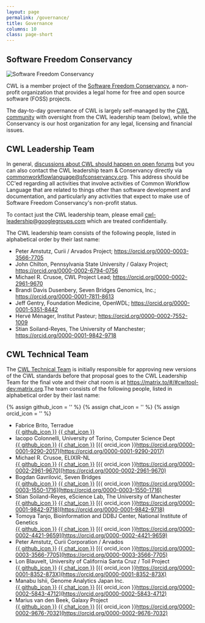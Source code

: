 ```yaml
---
layout: page
permalink: /governance/
title: Governance
columns: 10
class: page-short
---
```


## Software Freedom Conservancy

![Software Freedom Conservancy](/assets/img/conservancy-header.svg)

CWL is a member project of the [Software Freedom Conservancy](https://sfconservancy.org/), a non-profit organization that provides a legal home for free and open source software (FOSS) projects.

The day-to-day governance of CWL is largely self-managed by the [CWL community](/community/) with oversight from the CWL leadership team (below), while the Conservancy is our host organization for any legal, licensing and financial issues.

## CWL Leadership Team

In general, [discussions about CWL should happen on open forums](https://www.commonwl.org/community/) but you can also contact the CWL leadership team & Conservancy directly via <commonworkflowlanguage@sfconservancy.org>. This address should be CC'ed regarding all activities that involve activities of Common Workflow Language that are related to things other than software development and documentation, and particularly any activities that expect to make use of Software Freedom Conservancy's non-profit status.

To contact just the CWL leadership team, please email <cwl-leadership@googlegroups.com> which are treated confidentially.

The CWL leadership team consists of the following people, listed in alphabetical order by their last name:

* Peter Amstutz, Curii / Arvados Project;
  <https://orcid.org/0000-0003-3566-7705>
* John Chilton, Pennsylvania State University / Galaxy Project;
  <https://orcid.org/0000-0002-6794-0756>
* Michael R. Crusoe, CWL Project Lead;
  <https://orcid.org/0000-0002-2961-9670>
* Brandi Davis Dusenbery, Seven Bridges Genomics, Inc.;
  <https://orcid.org/0000-0001-7811-8613>
* Jeff Gentry, Foundation Medicine, OpenWDL;
  <https://orcid.org/0000-0001-5351-8442>
* Hervé Ménager, Institut Pasteur;
  <https://orcid.org/0000-0002-7552-1009>
* Stian Soiland-Reyes, The University of Manchester;
  <https://orcid.org/0000-0001-9842-9718>

## CWL Technical Team

The [CWL Technical Team](https://github.com/orgs/common-workflow-language/teams/tech_team) is initially responsible for approving new versions of the CWL standards before that proposal goes to the CWL Leadership Team for the final vote and their chat room is at <https://matrix.to/#/#cwltool-dev:matrix.org>.The team consists of the following people, listed in alphabetical order by their last name:

{% assign github_icon = '<i class="fab fa-github govern-icon" alt="GitHub logo" title="GitHub Profile"></i>' %}
{% assign chat_icon = '<i class="fas fa-comment govern-icon" alt="chat icon" title="Matrix Profile"></i>' %}
{% assign orcid_icon = '<i class="fab fa-orcid govern-icon" alt="ORCID icon" title="ORCID Profile"></i>' %}

* Fabrice Brito, Terradue<br class="mobile-br" />
  [{{ github_icon }}](https://github.com/fabricebrito)
  [{{ chat_icon }}](https://matrix.to/#/@fabrito:matrix.org)
* Iacopo Colonnelli, University of Torino, Computer Science Dept<br class="mobile-br" />
  [{{ github_icon }}](https://github.com/glassofwhiskey)
  [{{ chat_icon }}](https://matrix.to/#/@glassofwhiskey:matrix.org)
  [{{ orcid_icon }}https://orcid.org/0000-0001-9290-2017](https://orcid.org/0000-0001-9290-2017)
* Michael R. Crusoe, ELIXIR-NL<br class="mobile-br" />
  [{{ github_icon }}](https://github.com/mr-c)
  [{{ chat_icon }}](https://matrix.to/#/@mr-c:matrix.org)
  [{{ orcid_icon }}https://orcid.org/0000-0002-2961-9670](https://orcid.org/0000-0002-2961-9670)
* Bogdan Gavrilović, Seven Bridges<br class="mobile-br" />
  [{{ github_icon }}](https://github.com/bogdang989)
  [{{ chat_icon }}](https://matrix.to/#/@bogdan_gavrilovic:matrix.org)
  [{{ orcid_icon }}https://orcid.org/0000-0003-1550-1716](https://orcid.org/0000-0003-1550-1716)
* Stian Soiland-Reyes, eScience Lab, The University of Manchester<br class="mobile-br" />
  [{{ github_icon }}](https://github.com/stain)
  [{{ chat_icon }}](https://matrix.to/#/@soilandreyes:matrix.org)
  [{{ orcid_icon }}https://orcid.org/0000-0001-9842-9718](https://orcid.org/0000-0001-9842-9718)
* Tomoya Tanjo, Bioinformation and DDBJ Center, National Institute of Genetics<br class="mobile-br" />
  [{{ github_icon }}](https://github.com/tom-tan)
  [{{ chat_icon }}](https://matrix.to/#/@tom-tan:matrix.org)
  [{{ orcid_icon }}https://orcid.org/0000-0002-4421-9659](https://orcid.org/0000-0002-4421-9659)
* Peter Amstutz, Curii Corporation / Arvados<br class="mobile-br" />
  [{{ github_icon }}](https://github.com/tetron)
  [{{ chat_icon }}](https://matrix.to/#/@tetron:matrix.org)
  [{{ orcid_icon }}https://orcid.org/0000-0003-3566-7705](https://orcid.org/0000-0003-3566-7705)
* Lon Blauvelt, University of California Santa Cruz / Toil Project<br class="mobile-br" />
  [{{ github_icon }}](https://github.com/DailyDreaming)
  [{{ chat_icon }}](https://matrix.to/#/@dailydreaming:matrix.org)
  [{{ orcid_icon }}https://orcid.org/0000-0001-8352-873X](https://orcid.org/0000-0001-8352-873X)
* Manabu Ishii, Genome Analytics Japan Inc.<br class="mobile-br" />
  [{{ github_icon }}](https://github.com/manabuishii)
  [{{ chat_icon }}](https://matrix.to/#/@manabuisii:matrix.org)
  [{{ orcid_icon }}https://orcid.org/0000-0002-5843-4712](https://orcid.org/0000-0002-5843-4712)
* Marius van den Beek, Galaxy Project<br class="mobile-br" />
  [{{ github_icon }}](https://github.com/mvdbeek)
  [{{ chat_icon }}](https://matrix.to/#/@mvdbeek:matrix.org)
  [{{ orcid_icon }}https://orcid.org/0000-0002-9676-7032](https://orcid.org/0000-0002-9676-7032)
